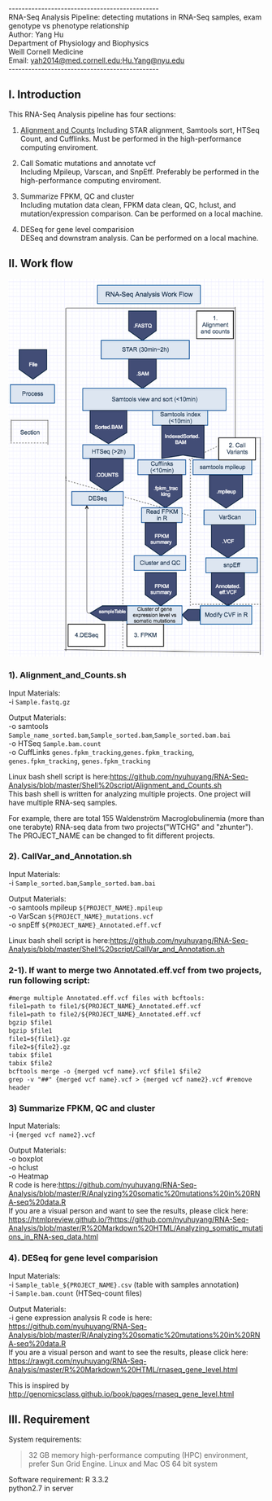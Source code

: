 ----------------------------------------------<br />
RNA-Seq Analysis Pipeline: detecting mutations in RNA-Seq samples, exam genotype vs phenotype relationship<br />
Author: Yang Hu<br />
Department of Physiology and Biophysics<br />
Weill Cornell Medicine<br />
Email: yah2014@med.cornell.edu;Hu.Yang@nyu.edu<br />
----------------------------------------------<br />

## I. Introduction

This RNA-Seq Analysis pipeline has four sections:

1) <a href="https://github.com/nyuhuyang/RNA-Seq-Analysis/blob/master/Shell%20script/Alignment_and_Counts.sh">Alignment and Counts</a>
Including STAR alignment, Samtools sort, HTSeq Count, and Cufflinks. Must be performed in the high-performance computing enviroment.

2) Call Somatic mutations and annotate vcf<br />
Including Mpileup, Varscan, and SnpEff. Preferably be performed in the high-performance computing enviroment.

3) Summarize FPKM, QC and cluster<br />
Including mutation data clean, FPKM data clean, QC, hclust, and mutation/expression comparison. Can be performed on a local machine.

4) DESeq for gene level comparision<br />
DESeq and downstram analysis. Can be performed on a local machine.


## II. Work flow

![plot of chunk Flow_work](vignettes/Flow_work.png)


### 1). Alignment_and_Counts.sh

  Input Materials:<br />
  -i `Sample.fastq.gz`<br />
  
  Output Materials:<br />
  -o samtools `Sample_name_sorted.bam`,`Sample_sorted.bam`,`Sample_sorted.bam.bai`<br />
  -o HTSeq `Sample.bam.count`<br />
  -o CuffLinks `genes.fpkm_tracking`,`genes.fpkm_tracking`, `genes.fpkm_tracking`, `genes.fpkm_tracking`<br />
  
  Linux bash shell script is here:https://github.com/nyuhuyang/RNA-Seq-Analysis/blob/master/Shell%20script/Alignment_and_Counts.sh<br />
  This bash shell is written for analyzing multiple projects. One project will have multiple RNA-seq samples.
  
  For example, there are total 155 Waldenström Macroglobulinemia (more than one terabyte) RNA-seq data from two projects("WTCHG" and "zhunter").<br />
  The PROJECT_NAME can be changed to fit different projects.
  
###  2). CallVar_and_Annotation.sh

  Input Materials:<br />
  -i `Sample_sorted.bam`,`Sample_sorted.bam.bai`<br />
  
  Output Materials:<br />
  -o samtools mpileup `${PROJECT_NAME}.mpileup`<br />
  -o VarScan `${PROJECT_NAME}_mutations.vcf`<br />
  -o snpEff `${PROJECT_NAME}_Annotated.eff.vcf`<br />
  
  Linux bash shell script is here:https://github.com/nyuhuyang/RNA-Seq-Analysis/blob/master/Shell%20script/CallVar_and_Annotation.sh
  
### 2-1). If want to merge two Annotated.eff.vcf from two projects, run following script:


<!-- -->

    #merge multiple Annotated.eff.vcf files with bcftools:
    file1=path to file1/${PROJECT_NAME}_Annotated.eff.vcf
    file1=path to file2/${PROJECT_NAME}_Annotated.eff.vcf
    bgzip $file1
    bgzip $file1
    file1=${file1}.gz
    file2=${file2}.gz
    tabix $file1
    tabix $file2
    bcftools merge -o {merged vcf name}.vcf $file1 $file2
    grep -v "##" {merged vcf name}.vcf > {merged vcf name2}.vcf #remove header   
    
    
### 3) Summarize FPKM, QC and cluster
   Input Materials:<br />
  -i `{merged vcf name2}.vcf`<br />
  
  Output Materials:<br />
  -o boxplot<br />
  -o hclust<br />
  -o Heatmap<br />
  R code is here:https://github.com/nyuhuyang/RNA-Seq-Analysis/blob/master/R/Analyzing%20somatic%20mutations%20in%20RNA-seq%20data.R<br />
    If you are a visual person and want to see the results, please click here: https://htmlpreview.github.io/?https://github.com/nyuhuyang/RNA-Seq-Analysis/blob/master/R%20Markdown%20HTML/Analyzing_somatic_mutations_in_RNA-seq_data.html
  
### 4). DESeq for gene level comparision
   Input Materials:<br />
  -i `Sample_table_${PROJECT_NAME}.csv` (table with samples annotation)<br />
  -i `Sample.bam.count` (HTSeq-count files)<br />
  
  Output Materials:<br />
  -i gene expression analysis
  R code is here: https://github.com/nyuhuyang/RNA-Seq-Analysis/blob/master/R/Analyzing%20somatic%20mutations%20in%20RNA-seq%20data.R<br />
  If you are a visual person and want to see the results, please click here: https://rawgit.com/nyuhuyang/RNA-Seq-Analysis/master/R%20Markdown%20HTML/rnaseq_gene_level.html

  This is inspired by http://genomicsclass.github.io/book/pages/rnaseq_gene_level.html
 ## III. Requirement
  
  System requirements:
  >32 GB memory high-performance computing (HPC) environment, prefer Sun Grid Engine.
  Linux and Mac OS 64 bit system
  
  Software requirement:
  R 3.3.2<br />
  python2.7 in server
